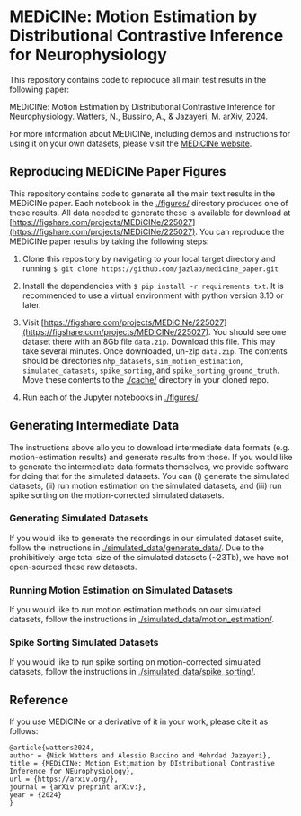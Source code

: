 # MEDiCINe: Motion Estimation by Distributional Contrastive Inference for Neurophysiology

This repository contains code to reproduce all main test results in the
following paper:

MEDiCINe: Motion Estimation by Distributional Contrastive Inference for
Neurophysiology. Watters, N., Bussino, A., & Jazayeri, M. arXiv, 2024.

For more information about MEDiCINe, including demos and instructions for using
it on your own datasets, please visit the [MEDiCINe
website](https://jazlab.github.io/medicine/).

## Reproducing MEDiCINe Paper Figures

This repository contains code to generate all the main text results in the
MEDiCINe paper. Each notebook in the [./figures/](./figures) directory produces
one of these results. All data needed to generate these is available for
download at [https://figshare.com/projects/MEDiCINe/225027](https://figshare.com/projects/MEDiCINe/225027).
You can reproduce the MEDiCINe paper results by taking the following steps:

1. Clone this repository by navigating to your local target directory and
running `$ git clone https://github.com/jazlab/medicine_paper.git`

1. Install the dependencies with `$ pip install -r requirements.txt`. It is
   recommended to use a virtual environment with python version 3.10 or later.

2. Visit [https://figshare.com/projects/MEDiCINe/225027](https://figshare.com/projects/MEDiCINe/225027).
You should see one dataset there with an 8Gb file `data.zip`. Download this file. This may take several minutes. Once downloaded, un-zip `data.zip`. The contents should
be directories `nhp_datasets`, `sim_motion_estimation`, `simulated_datasets`,
`spike_sorting`, and `spike_sorting_ground_truth`. Move these contents to the
[./cache/](./cache) directory in your cloned repo.

1. Run each of the Jupyter notebooks in [./figures/](./figures).

## Generating Intermediate Data

The instructions above allo you to download intermediate data formats (e.g.
motion-estimation results) and generate results from those. If you would like to
generate the intermediate data formats themselves, we provide software for doing
that for the simulated datasets. You can (i) generate the simulated datasets,
(ii) run motion estimation on the simulated datasets, and (iii) run spike
sorting on the motion-corrected simulated datasets.

### Generating Simulated Datasets

If you would like to generate the recordings in our simulated dataset suite,
follow the instructions in
[./simulated_data/generate_data/](./simulated_data/generate_data). Due to the
prohibitively large total size of the simulated datasets (~23Tb), we have not
open-sourced these raw datasets.

### Running Motion Estimation on Simulated Datasets

If you would like to run motion estimation methods on our simulated datasets,
follow the instructions in
[./simulated_data/motion_estimation/](./simulated_data/motion_estimation).

### Spike Sorting Simulated Datasets

If you would like to run spike sorting on motion-corrected simulated datasets,
follow the instructions in
[./simulated_data/spike_sorting/](./simulated_data/spike_sorting).

## Reference

If you use MEDiCINe or a derivative of it in your work, please cite it as
follows:

```
@article{watters2024,
author = {Nick Watters and Alessio Buccino and Mehrdad Jazayeri},
title = {MEDiCINe: Motion Estimation by DIstributional Contrastive Inference for NEurophysiology},
url = {https://arxiv.org/},
journal = {arXiv preprint arXiv:},
year = {2024}
}
```
